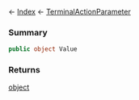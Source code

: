 ← [Index](Api-Index) ← [TerminalActionParameter](Sandbox.ModAPI.Ingame.TerminalActionParameter)

### Summary

```csharp
public object Value
```

### Returns

[object](https://docs.microsoft.com/en-us/dotnet/api/system.object?view=netframework-4.6)

